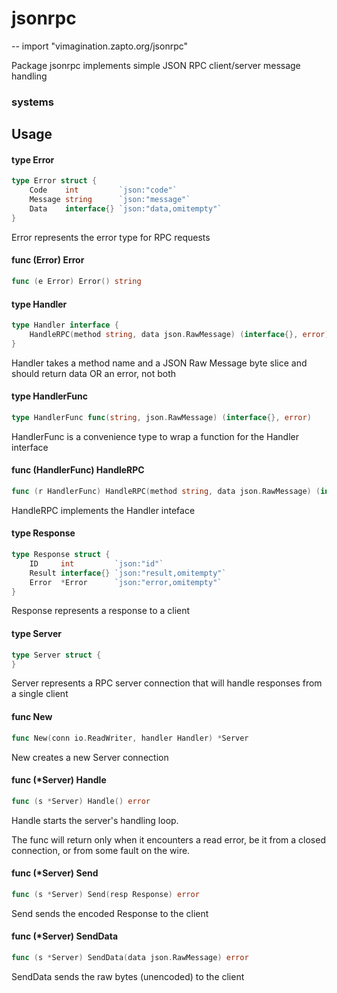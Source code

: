 # jsonrpc
--
    import "vimagination.zapto.org/jsonrpc"

Package jsonrpc implements simple JSON RPC client/server message handling
### systems

## Usage

#### type Error

```go
type Error struct {
	Code    int         `json:"code"`
	Message string      `json:"message"`
	Data    interface{} `json:"data,omitempty"`
}
```

Error represents the error type for RPC requests

#### func (Error) Error

```go
func (e Error) Error() string
```

#### type Handler

```go
type Handler interface {
	HandleRPC(method string, data json.RawMessage) (interface{}, error)
}
```

Handler takes a method name and a JSON Raw Message byte slice and should return
data OR an error, not both

#### type HandlerFunc

```go
type HandlerFunc func(string, json.RawMessage) (interface{}, error)
```

HandlerFunc is a convenience type to wrap a function for the Handler interface

#### func (HandlerFunc) HandleRPC

```go
func (r HandlerFunc) HandleRPC(method string, data json.RawMessage) (interface{}, error)
```
HandleRPC implements the Handler inteface

#### type Response

```go
type Response struct {
	ID     int         `json:"id"`
	Result interface{} `json:"result,omitempty"`
	Error  *Error      `json:"error,omitempty"`
}
```

Response represents a response to a client

#### type Server

```go
type Server struct {
}
```

Server represents a RPC server connection that will handle responses from a
single client

#### func  New

```go
func New(conn io.ReadWriter, handler Handler) *Server
```
New creates a new Server connection

#### func (*Server) Handle

```go
func (s *Server) Handle() error
```
Handle starts the server's handling loop.

The func will return only when it encounters a read error, be it from a closed
connection, or from some fault on the wire.

#### func (*Server) Send

```go
func (s *Server) Send(resp Response) error
```
Send sends the encoded Response to the client

#### func (*Server) SendData

```go
func (s *Server) SendData(data json.RawMessage) error
```
SendData sends the raw bytes (unencoded) to the client
